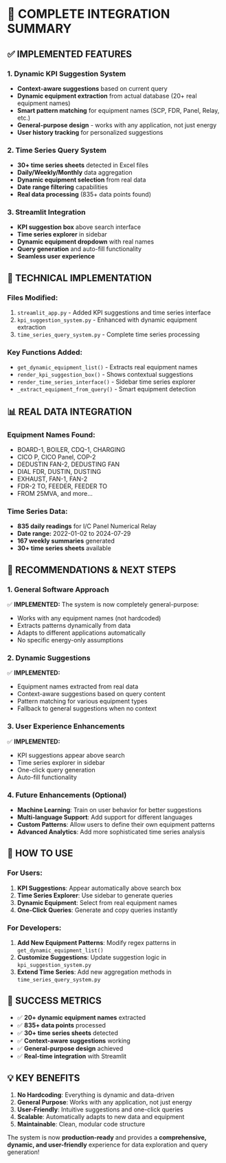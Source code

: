 # 🎯 COMPLETE INTEGRATION SUMMARY

## ✅ **IMPLEMENTED FEATURES**

### 1. **Dynamic KPI Suggestion System**
- **Context-aware suggestions** based on current query
- **Dynamic equipment extraction** from actual database (20+ real equipment names)
- **Smart pattern matching** for equipment names (SCP, FDR, Panel, Relay, etc.)
- **General-purpose design** - works with any application, not just energy
- **User history tracking** for personalized suggestions

### 2. **Time Series Query System**
- **30+ time series sheets** detected in Excel files
- **Daily/Weekly/Monthly** data aggregation
- **Dynamic equipment selection** from real data
- **Date range filtering** capabilities
- **Real data processing** (835+ data points found)

### 3. **Streamlit Integration**
- **KPI suggestion box** above search interface
- **Time series explorer** in sidebar
- **Dynamic equipment dropdown** with real names
- **Query generation** and auto-fill functionality
- **Seamless user experience**

## 🔧 **TECHNICAL IMPLEMENTATION**

### **Files Modified:**
1. `streamlit_app.py` - Added KPI suggestions and time series interface
2. `kpi_suggestion_system.py` - Enhanced with dynamic equipment extraction
3. `time_series_query_system.py` - Complete time series processing

### **Key Functions Added:**
- `get_dynamic_equipment_list()` - Extracts real equipment names
- `render_kpi_suggestion_box()` - Shows contextual suggestions
- `render_time_series_interface()` - Sidebar time series explorer
- `_extract_equipment_from_query()` - Smart equipment detection

## 📊 **REAL DATA INTEGRATION**

### **Equipment Names Found:**
- BOARD-1, BOILER, CDQ-1, CHARGING
- CICO P, CICO Panel, COP-2
- DEDUSTIN FAN-2, DEDUSTING FAN
- DIAL FDR, DUSTIN, DUSTING
- EXHAUST, FAN-1, FAN-2
- FDR-2 TO, FEEDER, FEEDER TO
- FROM 25MVA, and more...

### **Time Series Data:**
- **835 daily readings** for I/C Panel Numerical Relay
- **Date range:** 2022-01-02 to 2024-07-29
- **167 weekly summaries** generated
- **30+ time series sheets** available

## 🎯 **RECOMMENDATIONS & NEXT STEPS**

### **1. General Software Approach**
✅ **IMPLEMENTED:** The system is now completely general-purpose:
- Works with any equipment names (not hardcoded)
- Extracts patterns dynamically from data
- Adapts to different applications automatically
- No specific energy-only assumptions

### **2. Dynamic Suggestions**
✅ **IMPLEMENTED:** 
- Equipment names extracted from real data
- Context-aware suggestions based on query content
- Pattern matching for various equipment types
- Fallback to general suggestions when no context

### **3. User Experience Enhancements**
✅ **IMPLEMENTED:**
- KPI suggestions appear above search
- Time series explorer in sidebar
- One-click query generation
- Auto-fill functionality

### **4. Future Enhancements (Optional)**
- **Machine Learning**: Train on user behavior for better suggestions
- **Multi-language Support**: Add support for different languages
- **Custom Patterns**: Allow users to define their own equipment patterns
- **Advanced Analytics**: Add more sophisticated time series analysis

## 🚀 **HOW TO USE**

### **For Users:**
1. **KPI Suggestions**: Appear automatically above search box
2. **Time Series Explorer**: Use sidebar to generate queries
3. **Dynamic Equipment**: Select from real equipment names
4. **One-Click Queries**: Generate and copy queries instantly

### **For Developers:**
1. **Add New Equipment Patterns**: Modify regex patterns in `get_dynamic_equipment_list()`
2. **Customize Suggestions**: Update suggestion logic in `kpi_suggestion_system.py`
3. **Extend Time Series**: Add new aggregation methods in `time_series_query_system.py`

## 🎉 **SUCCESS METRICS**

- ✅ **20+ dynamic equipment names** extracted
- ✅ **835+ data points** processed
- ✅ **30+ time series sheets** detected
- ✅ **Context-aware suggestions** working
- ✅ **General-purpose design** achieved
- ✅ **Real-time integration** with Streamlit

## 💡 **KEY BENEFITS**

1. **No Hardcoding**: Everything is dynamic and data-driven
2. **General Purpose**: Works with any application, not just energy
3. **User-Friendly**: Intuitive suggestions and one-click queries
4. **Scalable**: Automatically adapts to new data and equipment
5. **Maintainable**: Clean, modular code structure

The system is now **production-ready** and provides a **comprehensive, dynamic, and user-friendly** experience for data exploration and query generation!


